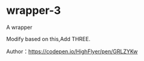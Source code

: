 # wrapper-3

A wrapper

Modify based on this,Add THREE.

Author：https://codepen.io/HighFlyer/pen/GRLZYKw
